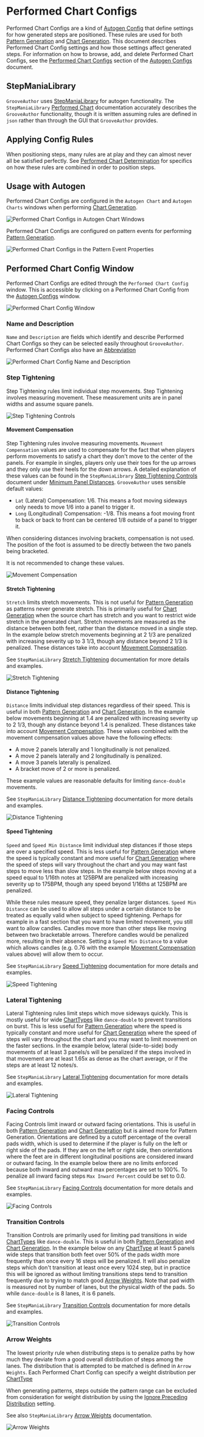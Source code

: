 # Performed Chart Configs


Performed Chart Configs are a kind of [Autogen Config](AutogenConfigs.md) that define settings for how generated steps are positioned. These rules are used for both [Pattern Generation](PatternConfigs.md) and [Chart Generation](ChartGeneration.md). This document describes Performed Chart Config settings and how those settings affect generated steps. For information on how to browse, add, and delete Performed Chart Configs, see the [Performed Chart Configs](AutogenConfigs.md#performed-chart-configs) section of the [Autogen Configs](AutogenConfigs.md) document.

## StepManiaLibrary

`GrooveAuthor` uses [StepManiaLibrary](https://github.com/PerryAsleep/StepManiaLibrary) for autogen functionality. The `StepManiaLibrary` [Performed Chart](https://github.com/PerryAsleep/StepManiaLibrary/tree/main/StepManiaLibrary/docs/PerformedChart.md) documentation accurately describes the `GrooveAuthor` functionality, though it is written assuming rules are defined in `json` rather than through the GUI that `GrooveAuthor` provides.

## Applying Config Rules

When positioning steps, many rules are at play and they can almost never all be satisfied perfectly. See [Performed Chart Determination](https://github.com/PerryAsleep/StepManiaLibrary/tree/main/StepManiaLibrary/docs/PerformedChart.md#performedchart-determination) for specifics on how these rules are combined in order to position steps.

## Usage with Autogen

Performed Chart Configs are configured in the `Autogen Chart` and `Autogen Charts` windows when performing [Chart Generation](ChartGeneration.md).

![Performed Chart Configs in Autogen Chart Windows](performed-chart-config-autogen-chart-windows.png "Performed Chart Configs are used in the Autogen Chart windows.")

Performed Chart Configs are configured on pattern events for performing [Pattern Generation](PatternGeneration.md).

![Performed Chart Configs in the Pattern Event Properties](performed-chart-config-pattern-window.png "Performed Chart Configs are used in the Pattern Event Properties window.")

## Performed Chart Config Window

Performed Chart Configs are edited through the `Performed Chart Config` window. This is accessible by clicking on a Performed Chart Config from the [Autogen Configs](AutogenConfigs.md) window.

![Performed Chart Config Window](performed-chart-config-window.png "The Performed Chart Config window can be access through the Autogen Configs window.")

### Name and Description

`Name` and `Description` are fields which identify and describe Performed Chart Configs so they can be selected easily throughout `GrooveAuthor`. Performed Chart Configs also have an [Abbreviation](AutogenConfigs.md#abbreviation)

![Performed Chart Config Name and Description](performed-chart-config-name-description.png "The Name and Description help identify a Performed Chart Config.")

### Step Tightening

Step Tightening rules limit individual step movements. Step Tightening involves measuring movement. These measurement units are in panel widths and assume square panels. 

![Step Tightening Controls](performed-chart-config-step-tightening.png "Step Tightening rules limit individual step movements.")

#### Movement Compensation

Step Tightening rules involve measuring movements. `Movement Compensation` values are used to compensate for the fact that when players perform movements to satisfy a chart they don't move to the center of the panels. For example in singles, players only use their toes for the up arrows and they only use their heels for the down arrows. A detailed explanation of these values can be found in the `StepManiaLibrary` [Step Tightening Controls](https://github.com/PerryAsleep/StepManiaLibrary/tree/main/StepManiaLibrary/docs/StepTighteningControls.md) document under [Minimum Panel Distances](https://github.com/PerryAsleep/StepManiaLibrary/tree/main/StepManiaLibrary/docs/StepTighteningControls.md#minimum-panel-distances). `GrooveAuthor` uses sensible default values:
 - `Lat` (Lateral) Compensation: 1/6. This means a foot moving sideways only needs to move 1/6 into a panel to trigger it.
 - `Long` (Longitudinal) Compensation: -1/8. This means a foot moving front to back or back to front can be centered 1/8 outside of a panel to trigger it.

When considering distances involving brackets, compensation is not used. The position of the foot is assumed to be directly between the two panels being bracketed.

It is not recommended to change these values.

![Movement Compensation](performed-chart-config-movement-compensation.png "Movement Compensation affects all Step Tightening calculations.")

#### Stretch Tightening

`Stretch` limits stretch movements. This is not useful for [Pattern Generation](PatternConfigs.md) as patterns never generate stretch. This is primarily useful for [Chart Generation](ChartGeneration.md) when the source chart has stretch and you want to restrict wide stretch in the generated chart. Stretch movements are measured as the distance between both feet, rather than the distance moved in a single step. In the example below stretch movements beginning at 2 1/3 are penalized with increasing severity up to 3 1/3, though any distance beyond 2 1/3 is penalized. These distances take into account [Movement Compensation](PerformedChartConfigs.md#movement-compensation).

See `StepManiaLibrary` [Stretch Tightening](https://github.com/PerryAsleep/StepManiaLibrary/tree/main/StepManiaLibrary/docs/StepTighteningControls.md#stretch-tightening) documentation for more details and examples.

![Stretch Tightening](performed-chart-config-stretch.png "Stretch Tightening limits stretch movements in chart generation.")

#### Distance Tightening

`Distance` limits individual step distances regardless of their speed. This is useful in both [Pattern Generation](PatternConfigs.md) and [Chart Generation](ChartGeneration.md). In the example below movements beginning at 1.4 are penalized with increasing severity up to 2 1/3, though any distance beyond 1.4 is penalized. These distances take into account [Movement Compensation](PerformedChartConfigs.md#movement-compensation). These values combined with the movement compensation values above have the following effects:
- A move 2 panels laterally and 1 longitudinally is not penalized.
- A move 2 panels laterally and 2 longitudinally is penalized.
- A move 3 panels laterally is penalized.
- A bracket move of 2 or more is penalized.

These example values are reasonable defaults for limiting `dance-double` movements.

See `StepManiaLibrary` [Distance Tightening](https://github.com/PerryAsleep/StepManiaLibrary/tree/main/StepManiaLibrary/docs/StepTighteningControls.md#distance-tightening) documentation for more details and examples.

![Distance Tightening](performed-chart-config-step-tightening-distance.png "Distance Tightening limits large individual steps regardless of their speed.")

#### Speed Tightening

`Speed` and `Speed Min Distance` limit individual step distances if those steps are over a specified speed. This is less useful for [Pattern Generation](PatternConfigs.md) where the speed is typically constant and more useful for [Chart Generation](ChartGeneration.md) where the speed of steps will vary throughout the chart and you may want fast steps to move less than slow steps. In the example below steps moving at a speed equal to 1/16th notes at 125BPM are penalized with increasing severity up to 175BPM, though any speed beyond 1/16ths at 125BPM are penalized.

While these rules measure speed, they penalize larger distances. `Speed Min Distance` can be used to allow all steps under a certain distance to be treated as equally valid when subject to speed tightening. Perhaps for example in a fast section that you want to have limited movement, you still want to allow candles. Candles move more than other steps like moving between two bracketable arrows. Therefore candles would be penalized more, resulting in their absence. Setting a `Speed Min Distance` to a value which allows candles (e.g. 0.76 with the example [Movement Compensation](PerformedChartConfigs.md#movement-compensation) values above) will allow them to occur.

See `StepManiaLibrary` [Speed Tightening](https://github.com/PerryAsleep/StepManiaLibrary/tree/main/StepManiaLibrary/docs/StepTighteningControls.md#speed-tightening) documentation for more details and examples.

![Speed Tightening](performed-chart-config-step-tightening-speed.png "Speed Tightening limits large movements over a specified speed.")

### Lateral Tightening

Lateral Tightening rules limit steps which move sideways quickly. This is mostly useful for wide [ChartTypes](https://github.com/PerryAsleep/StepManiaLibrary/tree/main/StepManiaLibrary/docs/ChartType.md) like `dance-double` to prevent transitions on burst. This is less useful for [Pattern Generation](PatternConfigs.md) where the speed is typically constant and more useful for [Chart Generation](ChartGeneration.md) where the speed of steps will vary throughout the chart and you may want to limit movement on the faster sections. In the example below, lateral (side-to-side) body movements of at least 3 panels/s will be penalized if the steps involved in that movement are at least 1.65x as dense as the chart average, or if the steps are at least 12 notes/s.

See `StepManiaLibrary` [Lateral Tightening](https://github.com/PerryAsleep/StepManiaLibrary/tree/main/StepManiaLibrary/docs/LateralTighteningControls.md) documentation for more details and examples.

![Lateral Tightening](performed-chart-config-lateral-tightening.png "Lateral Tightening quick sideways movements.")

### Facing Controls

Facing Controls limit inward or outward facing orientations. This is useful in both [Pattern Generation](PatternConfigs.md) and [Chart Generation](ChartGeneration.md) but is aimed more for Pattern Generation. Orientations are defined by a cutoff percentage of the overall pads width, which is used to determine if the player is fully on the left or right side of the pads. If they are on the left or right side, then orientations where the feet are in different longitudinal positions are considered inward or outward facing. In the example below there are no limits enforced because both inward and outward max percentages are set to 100%. To penalize all inward facing steps `Max Inward Percent` could be set to 0.0.

See `StepManiaLibrary` [Facing Controls](https://github.com/PerryAsleep/StepManiaLibrary/tree/main/StepManiaLibrary/docs/FacingControls.md) documentation for more details and examples.

![Facing Controls](performed-chart-config-facing.png "Facing controls limit inward or outward facing orientations.")

### Transition Controls

Transition Controls are primarily used for limiting pad transitions in wide [ChartTypes](https://github.com/PerryAsleep/StepManiaLibrary/tree/main/StepManiaLibrary/docs/ChartType.md) like `dance-double`. This is useful in both [Pattern Generation](PatternConfigs.md) and [Chart Generation](ChartGeneration.md). In the example below on any [ChartType](https://github.com/PerryAsleep/StepManiaLibrary/tree/main/StepManiaLibrary/docs/ChartType.md) at least 5 panels wide steps that transition both feet over 50% of the pads width more frequently than once every 16 steps will be penalized. It will also penalize steps which don't transition at least once every 1024 step, but in practice this will be ignored as without limiting transitions steps tend to transition frequently due to trying to match good [Arrow Weights](#arrow-weights). Note that pad width is measured not by number of lanes, but the physical width of the pads. So while `dance-double` is 8 lanes, it is 6 panels.

See `StepManiaLibrary` [Transition Controls](https://github.com/PerryAsleep/StepManiaLibrary/tree/main/StepManiaLibrary/docs/TransitionControls.md) documentation for more details and examples.

![Transition Controls](performed-chart-config-transitions.png "Transition controls limit pad transitions.")

### Arrow Weights

The lowest priority rule when distributing steps is to penalize paths by how much they deviate from a good overall distribution of steps among the lanes. The distribution that is attempted to be matched is defined in `Arrow Weights`. Each Performed Chart Config can specify a weight distribution per [ChartType](https://github.com/PerryAsleep/StepManiaLibrary/tree/main/StepManiaLibrary/docs/ChartType.md)

When generating patterns, steps outside the pattern range can be excluded from consideration for weight distribution by using the [Ignore Preceding Distribution](PatternGeneration.md#distribution) setting.

See also `StepManiaLibrary` [Arrow Weights](https://github.com/PerryAsleep/StepManiaLibrary/tree/main/StepManiaLibrary/docs/PerformedChart.md#arrowweights) documentation.

![Arrow Weights](performed-chart-config-arrow-weights.png "Arrow Weights control the overall distribution of steps.")